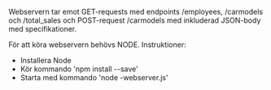 Webservern tar emot GET-requests med endpoints /employees, /carmodels och /total_sales och POST-request /carmodels med inkluderad JSON-body med specifikationer.

För att köra webservern behövs NODE.
Instruktioner:
- Installera Node
- Kör kommando 'npm install --save'
- Starta med kommando 'node -webserver.js'

